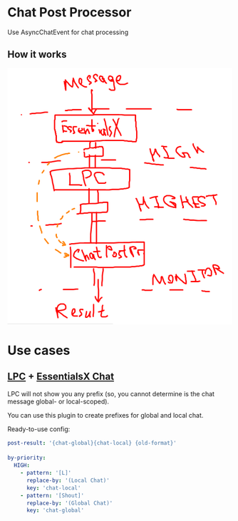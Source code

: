 # Chat Post Processor

Use AsyncChatEvent for chat processing

## How it works

![Chat Post Processor Schema](.docs/scheme.png)

# Use cases

## [LPC](https://www.spigotmc.org/resources/lpc-chat-formatter.68965/) + [EssentialsX Chat](https://essentialsx.net/wiki/Module-Breakdown.html#essentialsx-chat)

LPC will not show you any prefix (so, you cannot determine is the chat message global- or local-scoped).

You can use this plugin to create prefixes for global and local chat.

Ready-to-use config:

```yml
post-result: '{chat-global}{chat-local} {old-format}'

by-priority:
  HIGH:
    - pattern: '[L]'
      replace-by: '(Local Chat)'
      key: 'chat-local'
    - pattern: '[Shout]'
      replace-by: '(Global Chat)'
      key: 'chat-global'
```